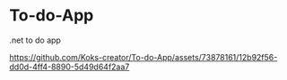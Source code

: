 # To-do-App
.net to do app



https://github.com/Koks-creator/To-do-App/assets/73878161/12b92f56-dd0d-4ff4-8890-5d49d64f2aa7


